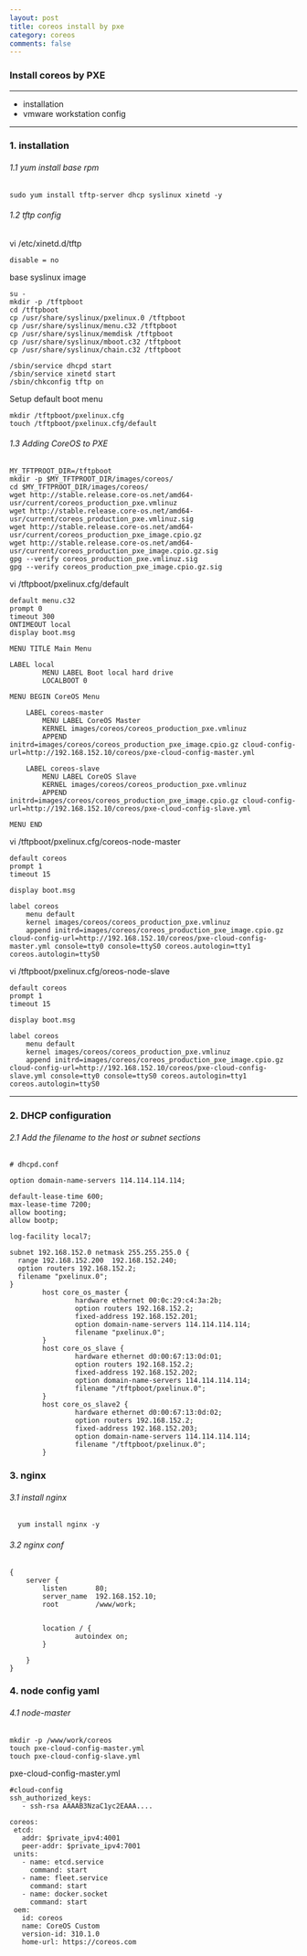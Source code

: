 ```yaml
---
layout: post
title: coreos install by pxe
category: coreos
comments: false
---
```


### Install coreos by PXE

---

  * installation
  * vmware workstation config
  
---

### 1. installation
###### 1.1 yum install base rpm

```
sudo yum install tftp-server dhcp syslinux xinetd -y

```

###### 1.2 tftp config

vi /etc/xinetd.d/tftp

```
disable = no

```

base  syslinux image
```
su -
mkdir -p /tftpboot
cd /tftpboot
cp /usr/share/syslinux/pxelinux.0 /tftpboot
cp /usr/share/syslinux/menu.c32 /tftpboot
cp /usr/share/syslinux/memdisk /tftpboot
cp /usr/share/syslinux/mboot.c32 /tftpboot
cp /usr/share/syslinux/chain.c32 /tftpboot

/sbin/service dhcpd start
/sbin/service xinetd start
/sbin/chkconfig tftp on
```

Setup default boot menu

```
mkdir /tftpboot/pxelinux.cfg
touch /tftpboot/pxelinux.cfg/default
```


###### 1.3 Adding CoreOS to PXE

```
MY_TFTPROOT_DIR=/tftpboot
mkdir -p $MY_TFTPROOT_DIR/images/coreos/
cd $MY_TFTPROOT_DIR/images/coreos/
wget http://stable.release.core-os.net/amd64-usr/current/coreos_production_pxe.vmlinuz
wget http://stable.release.core-os.net/amd64-usr/current/coreos_production_pxe.vmlinuz.sig
wget http://stable.release.core-os.net/amd64-usr/current/coreos_production_pxe_image.cpio.gz
wget http://stable.release.core-os.net/amd64-usr/current/coreos_production_pxe_image.cpio.gz.sig
gpg --verify coreos_production_pxe.vmlinuz.sig
gpg --verify coreos_production_pxe_image.cpio.gz.sig
```

vi /tftpboot/pxelinux.cfg/default

```
default menu.c32
prompt 0
timeout 300
ONTIMEOUT local
display boot.msg

MENU TITLE Main Menu

LABEL local
        MENU LABEL Boot local hard drive
        LOCALBOOT 0

MENU BEGIN CoreOS Menu

    LABEL coreos-master
        MENU LABEL CoreOS Master
        KERNEL images/coreos/coreos_production_pxe.vmlinuz
        APPEND initrd=images/coreos/coreos_production_pxe_image.cpio.gz cloud-config-url=http://192.168.152.10/coreos/pxe-cloud-config-master.yml

    LABEL coreos-slave
        MENU LABEL CoreOS Slave
        KERNEL images/coreos/coreos_production_pxe.vmlinuz
        APPEND initrd=images/coreos/coreos_production_pxe_image.cpio.gz cloud-config-url=http://192.168.152.10/coreos/pxe-cloud-config-slave.yml

MENU END
```

vi /tftpboot/pxelinux.cfg/coreos-node-master

```
default coreos
prompt 1
timeout 15

display boot.msg

label coreos
    menu default
    kernel images/coreos/coreos_production_pxe.vmlinuz
    append initrd=images/coreos/coreos_production_pxe_image.cpio.gz cloud-config-url=http://192.168.152.10/coreos/pxe-cloud-config-master.yml console=tty0 console=ttyS0 coreos.autologin=tty1 coreos.autologin=ttyS0

```

vi /tftpboot/pxelinux.cfg/oreos-node-slave

```
default coreos
prompt 1
timeout 15

display boot.msg

label coreos
    menu default
    kernel images/coreos/coreos_production_pxe.vmlinuz
    append initrd=images/coreos/coreos_production_pxe_image.cpio.gz cloud-config-url=http://192.168.152.10/coreos/pxe-cloud-config-slave.yml console=tty0 console=ttyS0 coreos.autologin=tty1 coreos.autologin=ttyS0
```



---

###  2. DHCP configuration

###### 2.1 Add the filename to the host or subnet sections

```
# dhcpd.conf

option domain-name-servers 114.114.114.114;

default-lease-time 600;
max-lease-time 7200;
allow booting;
allow bootp;

log-facility local7;

subnet 192.168.152.0 netmask 255.255.255.0 {
  range 192.168.152.200  192.168.152.240;
  option routers 192.168.152.2;
  filename "pxelinux.0";
}
        host core_os_master {
                hardware ethernet 00:0c:29:c4:3a:2b;
                option routers 192.168.152.2;
                fixed-address 192.168.152.201;
                option domain-name-servers 114.114.114.114;
                filename "pxelinux.0";
        }
        host core_os_slave {
                hardware ethernet d0:00:67:13:0d:01;
                option routers 192.168.152.2;
                fixed-address 192.168.152.202;
                option domain-name-servers 114.114.114.114;
                filename "/tftpboot/pxelinux.0";
        }
        host core_os_slave2 {
                hardware ethernet d0:00:67:13:0d:02;
                option routers 192.168.152.2;
                fixed-address 192.168.152.203;
                option domain-name-servers 114.114.114.114;
                filename "/tftpboot/pxelinux.0";
        }

```

###  3. nginx

###### 3.1 install  nginx

```  yum install nginx -y```

###### 3.2 nginx conf
```
{
    server {
        listen       80;
        server_name  192.168.152.10;
        root         /www/work;


        location / {
                autoindex on;
        }

    }
}
```

### 4. node  config yaml

###### 4.1 node-master


```
mkdir -p /www/work/coreos
touch pxe-cloud-config-master.yml
touch pxe-cloud-config-slave.yml
```
pxe-cloud-config-master.yml
 ```
 #cloud-config
ssh_authorized_keys:
    - ssh-rsa AAAAB3NzaC1yc2EAAA....
 
coreos:
  etcd:
    addr: $private_ipv4:4001
    peer-addr: $private_ipv4:7001
  units:
    - name: etcd.service
      command: start
    - name: fleet.service
      command: start
    - name: docker.socket
      command: start
  oem:
    id: coreos
    name: CoreOS Custom
    version-id: 310.1.0
    home-url: https://coreos.com
 ```


